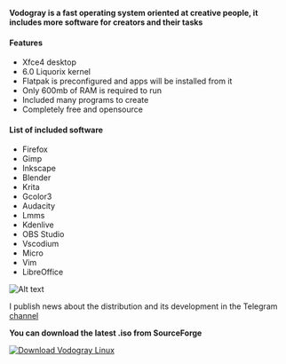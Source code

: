 **Vodogray is a fast operating system oriented at creative people, it includes more software for creators and their tasks**

#### Features
- Xfce4 desktop
- 6.0 Liquorix kernel
- Flatpak is preconfigured and apps will be installed from it
- Only 600mb of RAM is required to run
- Included many programs to create
- Completely free and opensource

#### List of included software
- Firefox
- Gimp
- Inkscape
- Blender
- Krita
- Gcolor3
- Audacity
- Lmms
- Kdenlive
- OBS Studio
- Vscodium
- Micro
- Vim
- LibreOffice


![Alt text](https://a.fsdn.com/con/app/proj/vodogray-linux/screenshots/Desktop.png/max/max/1 "Desktop")


 I publish news about the distribution and its development in the Telegram [channel](https://t.me/VodograyNews)


**You can download the latest .iso from SourceForge**

[![Download Vodogray Linux](https://a.fsdn.com/con/app/sf-download-button)](https://sourceforge.net/projects/vodogray-linux/files/latest/download)
